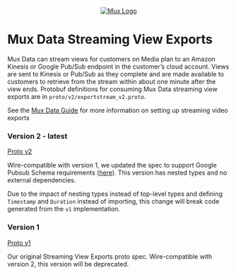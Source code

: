 <p align="center">
  <a href="https://mux.com/">
    <img src="https://avatars.githubusercontent.com/u/16199997?s=200&v=4" alt="Mux Logo">
  </a>
</p>

# Mux Data Streaming View Exports

Mux Data can stream views for customers on Media plan to an Amazon Kinesis or Google Pub/Sub endpoint in the customer’s cloud account. Views are sent to Kinesis or Pub/Sub as they complete and are made available to customers to retrieve from the stream within about one minute after the view ends. Protobuf definitions for consuming Mux Data streaming view exports are in `proto/v2/exportstream_v2.proto`.

See the [Mux Data Guide](https://docs.mux.com/guides/data/export-raw-video-view-data#stream-views-as-they-complete-beta) for more information on setting up streaming video exports

### Version 2 - latest 

[Proto v2](proto/v2/exportstream_v2.proto)

Wire-compatible with version 1, we updated the spec to support Google Pubsub Schema requirements ([here](https://cloud.google.com/pubsub/docs/schemas#schema_types)).  This version has nested types and no external dependencies.

Due to the impact of nesting types instead of top-level types and defining `Timestamp` and `Duration` instead of importing, this change will break code generated from the `v1` implementation.

### Version 1

[Proto v1](proto/exportstream.proto)

Our original Streaming View Exports proto spec.  Wire-compatible with version 2, this version will be deprecated.

